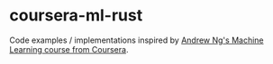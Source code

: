 coursera-ml-rust
================

Code examples / implementations inspired by [Andrew Ng's Machine Learning course from Coursera](https://www.coursera.org/learn/machine-learning).
